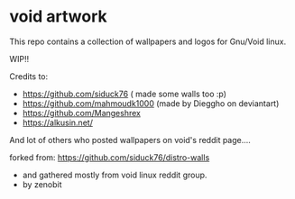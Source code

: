 # void artwork
This repo contains a collection of wallpapers and logos for Gnu/Void linux.

WIP!!

Credits to:
- https://github.com/siduck76 ( made some walls too :p)
- https://github.com/mahmoudk1000 (made by Dieggho on deviantart)
- https://github.com/Mangeshrex
- https://alkusin.net/

And lot of others who posted wallpapers on void's reddit page....

forked from: https://github.com/siduck76/distro-walls
- and gathered mostly from void linux reddit group.
- by zenobit
